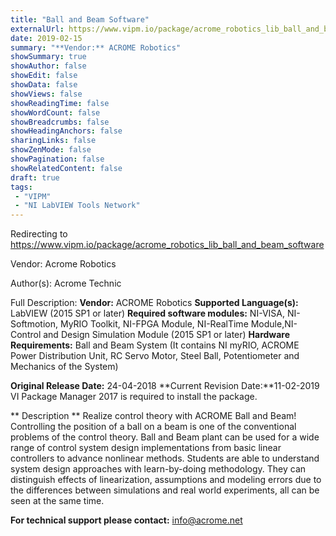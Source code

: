 ```yaml
---
title: "Ball and Beam Software"
externalUrl: https://www.vipm.io/package/acrome_robotics_lib_ball_and_beam_software
date: 2019-02-15
summary: "**Vendor:** ACROME Robotics"
showSummary: true
showAuthor: false
showEdit: false
showData: false
showViews: false
showReadingTime: false
showWordCount: false
showBreadcrumbs: false
showHeadingAnchors: false
sharingLinks: false
showZenMode: false
showPagination: false
showRelatedContent: false
draft: true
tags:
 - "VIPM"
 - "NI LabVIEW Tools Network"
---
```


Redirecting to https://www.vipm.io/package/acrome_robotics_lib_ball_and_beam_software

Vendor: Acrome Robotics

Author(s): Acrome Technic
 
Full Description:
**Vendor:** ACROME Robotics
**Supported Language(s):** LabVIEW (2015 SP1 or later)
**Required software modules:** NI-VISA, NI-Softmotion, MyRIO Toolkit, NI-FPGA Module, NI-RealTime Module,NI-Control and Design Simulation Module (2015 SP1 or later)
**Hardware Requirements:** Ball and Beam System (It contains NI myRIO, ACROME Power Distribution Unit, RC Servo Motor, Steel Ball, Potentiometer and Mechanics of the System)

**Original Release Date:** 24-04-2018
**Current Revision Date:**11-02-2019
VI Package Manager 2017 is required to install the package.

** Description **
Realize control theory with ACROME Ball and Beam! Controlling the position of a ball on a beam is one of the conventional problems of the control theory. Ball and Beam plant can be used for a wide range of control system design implementations from basic linear controllers to advance nonlinear methods. Students are able to understand system design approaches with learn-by-doing methodology. They can distinguish effects of linearization, assumptions and modeling errors due to the differences between simulations and real world experiments, all can be seen at the same time.

**For technical support please contact:** info@acrome.net